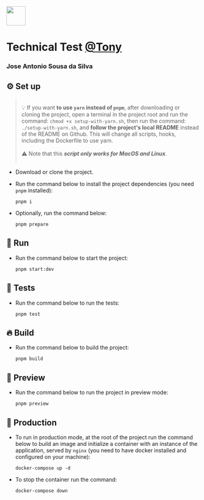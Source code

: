 <img src="https://agilecontent.com/wp-content/uploads/2023/02/agile_content_RGB_color_black_green.webp" height="50">

# Technical Test [@Tony](https://github.com/TonySilva7)

### Jose Antonio Sousa da Silva

## &#9881; Set up

> <br>&#128161; If you want **to use `yarn` instead of `pnpm`**, after downloading or cloning the project, open a terminal in the project root and run the command: `chmod +x setup-with-yarn.sh`, then run the command: `./setup-with-yarn.sh`, and **follow the project's local README** instead of the README on Github. This will change all scripts, hooks, including the Dockerfile to use yarn. <br><br>&#9888; Note that this _**script only works for MacOS and Linux**_.<br><br>

- Download or clone the project.
- Run the command below to install the project dependencies (you need `pnpm` installed):

  ```shell
  pnpm i
  ```

- Optionally, run the command below:

  ```shell
  pnpm prepare
  ```

## &#128640; Run

- Run the command below to start the project:

  ```shell
  pnpm start:dev
  ```

## &#129514; Tests

- Run the command below to run the tests:

  ```shell
  pnpm test
  ```

## &#128293; Build

- Run the command below to build the project:

  ```shell
  pnpm build
  ```

## &#128064; Preview

- Run the command below to run the project in preview mode:

  ```shell
  pnpm preview
  ```

## &#128051; Production

- To run in production mode, at the root of the project run the command below to build an image and initialize a container with an instance of the application, served by `nginx` (you need to have docker installed and configured on your machine):

  ```shell
  docker-compose up -d
  ```

- To stop the container run the command:

  ```shell
  docker-compose down
  ```
